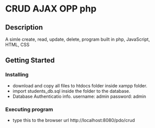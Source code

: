 # CRUD AJAX OPP php

## Description
A simle create, read, update, delete, program built in php, JavaScript, HTML, CSS

## Getting Started

### Installing

* download and copy all files to htdocs folder inside xampp folder.
* import students_db.sql inside the folder to the database.
* Database Authenticatio info. 
	username: admin 
	password: admin

### Executing program

* type this to the browser url http://localhost:8080/pdo/crud








